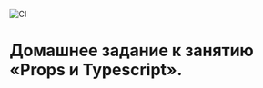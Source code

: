 
![CI](https://github.com/markovanton1986/anim/actions/workflows/web.yml/badge.svg)


# Домашнее задание к занятию «Props и Typescript».